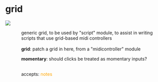 
<a name=grid></a><br>
# <b>grid</b>
<img src="../images/grid.png"><br>
<div style="display:inline-block;margin-left:50px;">
generic grid, to be used by "script" module, to assist in writing scripts that use grid-based midi controllers<br/><br/>
<b>grid</b>: patch a grid in here, from a "midicontroller" module<br>

<b>momentary</b>: should clicks be treated as momentary inputs?<br>

<br>accepts: <font color=orange>notes</font> <br></div>
